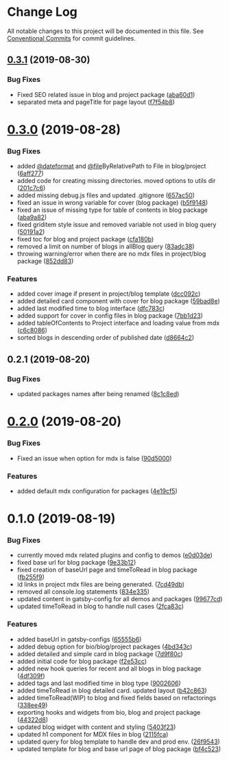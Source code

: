 # Change Log

All notable changes to this project will be documented in this file.
See [Conventional Commits](https://conventionalcommits.org) for commit guidelines.

## [0.3.1](https://github.com/sonapraneeth-a/sonapraneeth-gatsby-themes/compare/@sonapraneeth/gatsby-theme-blog@0.3.0...@sonapraneeth/gatsby-theme-blog@0.3.1) (2019-08-30)

### Bug Fixes

- Fixed SEO related issue in blog and project package ([aba60d1](https://github.com/sonapraneeth-a/sonapraneeth-gatsby-themes/commit/aba60d1))
- separated meta and pageTitle for page layout ([f7f54b8](https://github.com/sonapraneeth-a/sonapraneeth-gatsby-themes/commit/f7f54b8))

# [0.3.0](https://github.com/sonapraneeth-a/sonapraneeth-gatsby-themes/compare/@sonapraneeth/gatsby-theme-blog@0.2.1...@sonapraneeth/gatsby-theme-blog@0.3.0) (2019-08-28)

### Bug Fixes

- added [@dateformat](https://github.com/dateformat) and [@file](https://github.com/file)ByRelativePath to File in blog/project ([6aff277](https://github.com/sonapraneeth-a/sonapraneeth-gatsby-themes/commit/6aff277))
- added code for creating missing directories. moved options to utils dir ([201c7c6](https://github.com/sonapraneeth-a/sonapraneeth-gatsby-themes/commit/201c7c6))
- added missing debug.js files and updated .gitignore ([657ac50](https://github.com/sonapraneeth-a/sonapraneeth-gatsby-themes/commit/657ac50))
- fixed an issue in wrong variable for cover (blog package) ([b5f9148](https://github.com/sonapraneeth-a/sonapraneeth-gatsby-themes/commit/b5f9148))
- fixed an issue of missing type for table of contents in blog package ([aba9a82](https://github.com/sonapraneeth-a/sonapraneeth-gatsby-themes/commit/aba9a82))
- fixed griditem style issue and removed variable not used in blog query ([50191a2](https://github.com/sonapraneeth-a/sonapraneeth-gatsby-themes/commit/50191a2))
- fixed toc for blog and project package ([cfa180b](https://github.com/sonapraneeth-a/sonapraneeth-gatsby-themes/commit/cfa180b))
- removed a limit on number of blogs in allBlog query ([83adc38](https://github.com/sonapraneeth-a/sonapraneeth-gatsby-themes/commit/83adc38))
- throwing warning/error when there are no mdx files in project/blog package ([852dd83](https://github.com/sonapraneeth-a/sonapraneeth-gatsby-themes/commit/852dd83))

### Features

- added cover image if present in project/blog template ([dcc092c](https://github.com/sonapraneeth-a/sonapraneeth-gatsby-themes/commit/dcc092c))
- added detailed card component with cover for blog package ([59bad8e](https://github.com/sonapraneeth-a/sonapraneeth-gatsby-themes/commit/59bad8e))
- added last modified time to blog interface ([dfc783c](https://github.com/sonapraneeth-a/sonapraneeth-gatsby-themes/commit/dfc783c))
- added support for cover in config files in blog package ([7bb1d23](https://github.com/sonapraneeth-a/sonapraneeth-gatsby-themes/commit/7bb1d23))
- added tableOfContents to Project interface and loading value from mdx ([c6c8086](https://github.com/sonapraneeth-a/sonapraneeth-gatsby-themes/commit/c6c8086))
- sorted blogs in descending order of published date ([d8664c2](https://github.com/sonapraneeth-a/sonapraneeth-gatsby-themes/commit/d8664c2))

## 0.2.1 (2019-08-20)

### Bug Fixes

- updated packages names after being renamed ([8c1c8ed](https://github.com/sonapraneeth-a/sonapraneeth-gatsby-themes/commit/8c1c8ed))

# [0.2.0](https://github.com/sonapraneeth-a/sonapraneeth-gatsby-themes/compare/@sonapraneeth/gatsby-theme-blog@0.1.0...@sonapraneeth/gatsby-theme-blog@0.2.0) (2019-08-20)

### Bug Fixes

- Fixed an issue when option for mdx is false ([90d5000](https://github.com/sonapraneeth-a/sonapraneeth-gatsby-themes/commit/90d5000))

### Features

- added default mdx configuration for packages ([4e19cf5](https://github.com/sonapraneeth-a/sonapraneeth-gatsby-themes/commit/4e19cf5))

# 0.1.0 (2019-08-19)

### Bug Fixes

- currently moved mdx related plugins and config to demos ([e0d03de](https://github.com/sonapraneeth-a/sonapraneeth-gatsby-themes/commit/e0d03de))
- fixed base url for blog package ([9e33b12](https://github.com/sonapraneeth-a/sonapraneeth-gatsby-themes/commit/9e33b12))
- fixed creation of baseUrl page and timeToRead in blog package ([fb255f9](https://github.com/sonapraneeth-a/sonapraneeth-gatsby-themes/commit/fb255f9))
- id links in project mdx files are being generated. ([7cd49db](https://github.com/sonapraneeth-a/sonapraneeth-gatsby-themes/commit/7cd49db))
- removed all console.log statements ([834e335](https://github.com/sonapraneeth-a/sonapraneeth-gatsby-themes/commit/834e335))
- updated content in gatsby-config for all demos and packages ([99677cd](https://github.com/sonapraneeth-a/sonapraneeth-gatsby-themes/commit/99677cd))
- updated timeToRead in blog to handle null cases ([2fca83c](https://github.com/sonapraneeth-a/sonapraneeth-gatsby-themes/commit/2fca83c))

### Features

- added baseUrl in gatsby-configs ([65555b6](https://github.com/sonapraneeth-a/sonapraneeth-gatsby-themes/commit/65555b6))
- added debug option for bio/blog/project packages ([4bd343c](https://github.com/sonapraneeth-a/sonapraneeth-gatsby-themes/commit/4bd343c))
- added detailed and simple card in blog package ([7d9f80c](https://github.com/sonapraneeth-a/sonapraneeth-gatsby-themes/commit/7d9f80c))
- added initial code for blog package ([f2e53cc](https://github.com/sonapraneeth-a/sonapraneeth-gatsby-themes/commit/f2e53cc))
- added new hook queries for recent and all blogs in blog package ([4df309f](https://github.com/sonapraneeth-a/sonapraneeth-gatsby-themes/commit/4df309f))
- added tags and last modified time in blog type ([9002606](https://github.com/sonapraneeth-a/sonapraneeth-gatsby-themes/commit/9002606))
- added timeToRead in blog detailed card. updated layout ([b42c863](https://github.com/sonapraneeth-a/sonapraneeth-gatsby-themes/commit/b42c863))
- added timeToRead(WIP) to blog and fixed fields based on refactorings ([338ee49](https://github.com/sonapraneeth-a/sonapraneeth-gatsby-themes/commit/338ee49))
- exporting hooks and widgets from bio, blog and project package ([44322d8](https://github.com/sonapraneeth-a/sonapraneeth-gatsby-themes/commit/44322d8))
- updated blog widget with content and styling ([5403f23](https://github.com/sonapraneeth-a/sonapraneeth-gatsby-themes/commit/5403f23))
- updated h1 component for MDX files in blog ([2115fca](https://github.com/sonapraneeth-a/sonapraneeth-gatsby-themes/commit/2115fca))
- updated query for blog template to handle dev and prod env. ([26f9543](https://github.com/sonapraneeth-a/sonapraneeth-gatsby-themes/commit/26f9543))
- updated template for blog and base url page of blog package ([bf4c523](https://github.com/sonapraneeth-a/sonapraneeth-gatsby-themes/commit/bf4c523))

